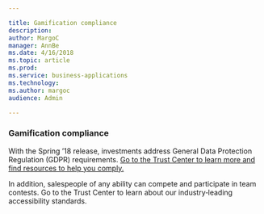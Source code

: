 ```yaml
---

title: Gamification compliance
description: 
author: MargoC
manager: AnnBe
ms.date: 4/16/2018
ms.topic: article
ms.prod: 
ms.service: business-applications
ms.technology: 
ms.author: margoc
audience: Admin

---
```

### Gamification compliance



With the Spring ’18 release, investments address General Data Protection
Regulation (GDPR) requirements. [Go to the Trust Center to learn more and find
resources to help you
comply.](https://www.microsoft.com/en-us/TrustCenter/Privacy/gdpr/default.aspx)

In addition, salespeople of any ability can compete and participate in team
contests. Go to the Trust Center to learn about our industry‑leading
accessibility standards.


